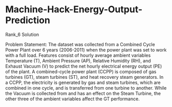 # Machine-Hack-Energy-Output-Prediction
Rank_6 Solution

Problem Statement: The dataset was collected from a Combined Cycle Power Plant over 6 years (2006-2011) when the power plant was set to work with a full load. Features consist of hourly average ambient variables Temperature (T), Ambient Pressure (AP), Relative Humidity (RH), and Exhaust Vacuum (V) to predict the net hourly electrical energy output (PE) of the plant.
A combined-cycle power plant (CCPP) is composed of gas turbines (GT), steam turbines (ST), and heat recovery steam generators.
In a CCPP, the electricity is generated by gas and steam turbines, which are combined in one cycle, and is transferred from one turbine to another. While the Vacuum is collected from and has an effect on the Steam Turbine, the other three of the ambient variables affect the GT performance.
